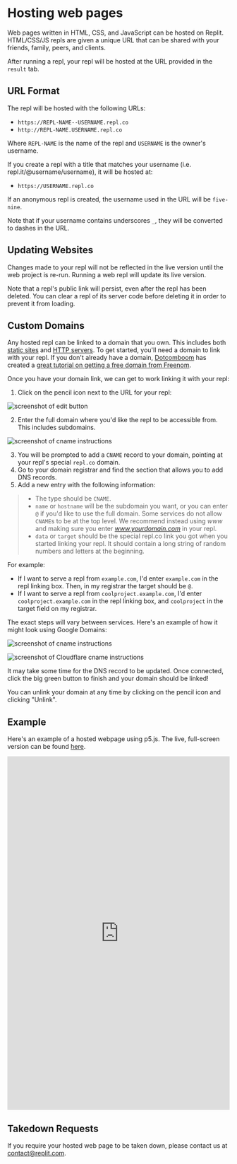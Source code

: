# Hosting web pages

Web pages written in HTML, CSS, and JavaScript can be hosted on Replit. HTML/CSS/JS repls are given a unique URL that can be shared with your friends, family, peers, and clients.

After running a repl, your repl will be hosted at the URL provided in the `result` tab.

## URL Format

The repl will be hosted with the following URLs:
* `https://REPL-NAME--USERNAME.repl.co`
* `http://REPL-NAME.USERNAME.repl.co`

Where `REPL-NAME` is the name of the repl and `USERNAME` is the owner's username.

If you create a repl with a title that matches your username (i.e. repl.it/@username/username), it will be hosted at:
* `https://USERNAME.repl.co`


If an anonymous repl is created, the username used in the URL will be `five-nine`.

Note that if your username contains underscores `_`, they will be converted to dashes in the URL.

## Updating Websites

Changes made to your repl will not be reflected in the live version until the web project is re-run. Running a web repl will update its live version.

Note that a repl's public link will persist, even after the repl has been deleted. You can clear a repl of its server code before deleting it in order to prevent it from loading.

## Custom Domains

Any hosted repl can be linked to a domain that you own. This includes both [static sites](#hosting-a-web-site) and [HTTP servers](/repls/http-servers). To get started, you'll need a domain to link with your repl. If you don't already have a domain, [Dotcomboom](https://replit.com/@dotcomboom) has created a [great tutorial on getting a free domain from Freenom](https://replit.com/talk/learn/How-to-use-a-custom-domain/8834).

Once you have your domain link, we can get to work linking it with your repl: 

1. Click on the pencil icon next to the URL for your repl:

![screenshot of edit button](/images/repls/edit-custom-domain-icon.png)

2. Enter the full domain where you'd like the repl to be accessible from. This includes subdomains.

![screenshot of cname instructions](/images/repls/custom-domain-cname.png)

3. You will be prompted to add a `CNAME` record to your domain, pointing at your repl's special `repl.co` domain. 
4. Go to your domain registrar and find the section that allows you to add DNS records.
5. Add a new entry with the following information:
> * The type should be `CNAME`.
>* `name` or `hostname` will be the subdomain you want, or you can enter `@` if you'd like to use the full domain. Some services do not allow `CNAME`s to be at the top level. We recommend instead using _www_ and making sure you enter _www.yourdomain.com_ in your repl.
>* `data` or `target` should be the special repl.co link you got when you started linking your repl. It should contain a long string of random numbers and letters at the beginning.

For example:
- If I want to serve a repl from `example.com`, I'd enter `example.com` in the repl linking box. Then, in my registrar the target should be `@`.
- If I want to serve a repl from `coolproject.example.com`, I'd enter `coolproject.example.com` in the repl linking box, and `coolproject` in the target field on my registrar.

The exact steps will vary between services. Here's an example of how it might look using Google Domains:

![screenshot of cname instructions](/images/repls/google-setup-custom-domain.png)

![screenshot of Cloudflare cname instructions](/images/repls/cloudflare-setup-custom-domain.png)

It may take some time for the DNS record to be updated. Once connected, click the big green button to finish and your domain should be linked!

You can unlink your domain at any time by clicking on the pencil icon and clicking "Unlink".

## Example

Here's an example of a hosted webpage using p5.js. The live, full-screen version can be found [here](https://p5-demo--timmy_i_chen.repl.co).

<iframe height="800px" width="100%" src="https://replit.com/@timmy_i_chen/p5-demo?lite=true" scrolling="no" frameborder="no" allowtransparency="true" allowfullscreen="true" sandbox="allow-forms allow-pointer-lock allow-popups allow-same-origin allow-scripts allow-modals"></iframe>

## Takedown Requests

If you require your hosted web page to be taken down, please contact
us at [contact@replit.com](mailto:contact@replit.com).
